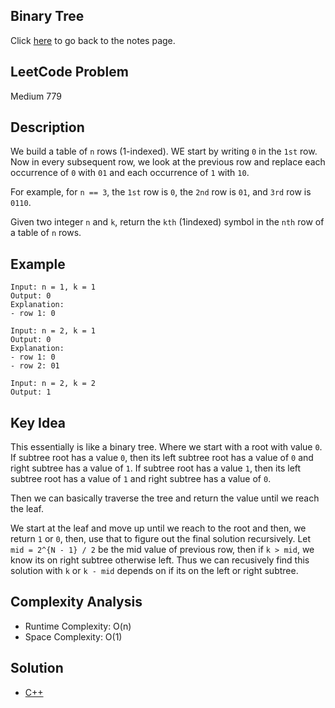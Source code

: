 ## Binary Tree
Click [here](../notes.md) to go back to the notes page.

## LeetCode Problem
Medium 779

## Description
We build a table of `n` rows (1-indexed). WE start by writing `0` in the `1st` row. Now in every subsequent row, we look at the previous row and replace each occurrence of `0` with `01` and each occurrence of `1` with `10`.

For example, for `n == 3`, the `1st` row is `0`, the `2nd` row is `01`, and `3rd` row is `0110`.

Given two integer `n` and `k`, return the `kth` (1indexed) symbol in the `nth` row of a table of `n` rows.

## Example
```
Input: n = 1, k = 1
Output: 0
Explanation:
- row 1: 0

Input: n = 2, k = 1
Output: 0
Explanation:
- row 1: 0
- row 2: 01

Input: n = 2, k = 2
Output: 1
```

## Key Idea
This essentially is like a binary tree. Where we start with a root with value `0`. If subtree root has a value `0`, then its left subtree root has a value of `0` and right subtree has a value of `1`. If subtree root has a value `1`, then its left subtree root has a value of `1` and right subtree has a value of `0`.

Then we can basically traverse the tree and return the value until we reach the leaf.

We start at the leaf and move up until we reach to the root and then, we return `1` or `0`, then, use that to figure out the final solution recursively. Let `mid = 2^{N - 1} / 2` be the mid value of previous row, then if `k > mid`, we know its on right subtree otherwise left. Thus we can recusively find this solution with `k` or `k - mid` depends on if its on the left or right subtree.

## Complexity Analysis
- Runtime Complexity: O(n)
- Space Complexity: O(1)

## Solution
- [C++](solution.cpp)